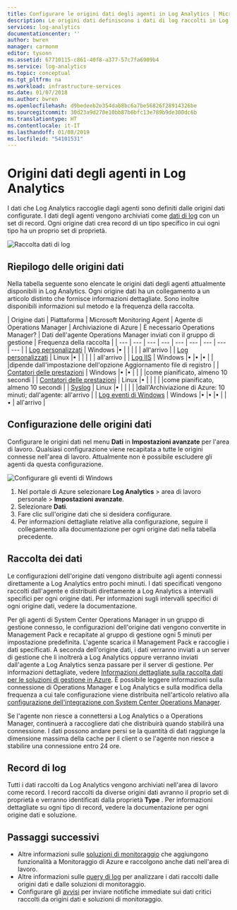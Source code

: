 ```yaml
---
title: Configurare le origini dati degli agenti in Log Analytics | Microsoft Docs
description: Le origini dati definiscono i dati di log raccolti in Log Analytics da agenti e altre origini connesse.  Questo articolo descrive come Log Analytics usa le origini dati, illustra i dettagli su come configurarle e fornisce un riepilogo delle diverse origini dati disponibili.
services: log-analytics
documentationcenter: ''
author: bwren
manager: carmonm
editor: tysonn
ms.assetid: 67710115-c861-40f8-a377-57c7fa6909b4
ms.service: log-analytics
ms.topic: conceptual
ms.tgt_pltfrm: na
ms.workload: infrastructure-services
ms.date: 01/07/2018
ms.author: bwren
ms.openlocfilehash: d9bedeeb2e354dab8bc6a7be56826f28914326be
ms.sourcegitcommit: 30d23a9d270e10bb87b6bfc13e789b9de300dc6b
ms.translationtype: HT
ms.contentlocale: it-IT
ms.lasthandoff: 01/08/2019
ms.locfileid: "54101531"
---
```

# <a name="agent-data-sources-in-log-analytics"></a>Origini dati degli agenti in Log Analytics
I dati che Log Analytics raccoglie dagli agenti sono definiti dalle origini dati configurate.  I dati degli agenti vengono archiviati come [dati di log](data-collection.md) con un set di record.  Ogni origine dati crea record di un tipo specifico in cui ogni tipo ha un proprio set di proprietà.

![Raccolta dati di log](media/agent-data-sources/overview.png)

## <a name="summary-of-data-sources"></a>Riepilogo delle origini dati
Nella tabella seguente sono elencate le origini dati degli agenti attualmente disponibili in Log Analytics.  Ogni origine dati ha un collegamento a un articolo distinto che fornisce informazioni dettagliate.   Sono inoltre disponibili informazioni sul metodo e la frequenza della raccolta. 


| Origine dati | Piattaforma | Microsoft Monitoring Agent | Agente di Operations Manager | Archiviazione di Azure | È necessario Operations Manager? | Dati dell'agente Operations Manager inviati con il gruppo di gestione | Frequenza della raccolta |
| --- | --- | --- | --- | --- | --- | --- | --- | --- |
| [Log personalizzati](data-sources-custom-logs.md) |  Windows |&#8226; |  | |  |  | all'arrivo |
| [Log personalizzati](data-sources-custom-logs.md) | Linux   |&#8226; |  | |  |  | all'arrivo |
| [Log IIS](data-sources-iis-logs.md) |  Windows |&#8226; |&#8226; |&#8226; |  |  |dipende dall'impostazione dell'opzione Aggiornamento file di registro |
| [Contatori delle prestazioni](data-sources-performance-counters.md) |  Windows |&#8226; |&#8226; |  |  |  |come pianificato, almeno 10 secondi |
| [Contatori delle prestazioni](data-sources-performance-counters.md) | Linux |&#8226; |  |  |  |  |come pianificato, almeno 10 secondi |
| [Syslog](data-sources-syslog.md) | Linux |&#8226; |  |  |  |  |dall'Archiviazione di Azure: 10 minuti; dall'agente: all'arrivo |
| [Log eventi di Windows](data-sources-windows-events.md) | Windows |&#8226; |&#8226; |&#8226; |  |&#8226; | all'arrivo |


## <a name="configuring-data-sources"></a>Configurazione delle origini dati
Configurare le origini dati nel menu **Dati** in **Impostazioni avanzate** per l'area di lavoro.  Qualsiasi configurazione viene recapitata a tutte le origini connesse nell'area di lavoro.  Attualmente non è possibile escludere gli agenti da questa configurazione.

![Configurare gli eventi di Windows](./media/agent-data-sources/configure-events.png)

1. Nel portale di Azure selezionare **Log Analytics** > area di lavoro personale > **Impostazioni avanzate**.
2. Selezionare **Dati**.
3. Fare clic sull'origine dati che si desidera configurare.
4. Per informazioni dettagliate relative alla configurazione, seguire il collegamento alla documentazione per ogni origine dati nella tabella precedente.


## <a name="data-collection"></a>Raccolta dei dati
Le configurazioni dell'origine dati vengono distribuite agli agenti connessi direttamente a Log Analytics entro pochi minuti.  I dati specificati vengono raccolti dall'agente e distribuiti direttamente a Log Analytics a intervalli specifici per ogni origine dati.  Per informazioni sugli intervalli specifici di ogni origine dati, vedere la documentazione.

Per gli agenti di System Center Operations Manager in un gruppo di gestione connesso, le configurazioni dell'origine dati vengono convertite in Management Pack e recapitate al gruppo di gestione ogni 5 minuti per impostazione predefinita.  L'agente scarica il Management Pack e raccoglie i dati specificati. A seconda dell'origine dati, i dati verranno inviati a un server di gestione che li inoltrerà a Log Analytics oppure verranno inviati dall'agente a Log Analytics senza passare per il server di gestione. Per informazioni dettagliate, vedere [Informazioni dettagliate sulla raccolta dati per le soluzioni di gestione in Azure](../../azure-monitor/insights/solutions-inventory.md).  È possibile leggere informazioni sulla connessione di Operations Manager e Log Analytics e sulla modifica della frequenza a cui tale configurazione viene distribuita nell'articolo relativo alla [configurazione dell'integrazione con System Center Operations Manager](../../log-analytics/log-analytics-om-agents.md).

Se l'agente non riesce a connettersi a Log Analytics o a Operations Manager, continuerà a raccogliere dati che distribuirà quando stabilirà una connessione.  I dati possono andare persi se la quantità di dati raggiunge la dimensione massima della cache per il client o se l'agente non riesce a stabilire una connessione entro 24 ore.

## <a name="log-records"></a>Record di log
Tutti i dati raccolti da Log Analytics vengono archiviati nell'area di lavoro come record.  I record raccolti da diverse origini dati avranno il proprio set di proprietà e verranno identificati dalla proprietà **Type** .  Per informazioni dettagliate su ogni tipo di record, vedere la documentazione per ogni origine dati e soluzione.

## <a name="next-steps"></a>Passaggi successivi
* Altre informazioni sulle [soluzioni di monitoraggio](../../azure-monitor/insights/solutions.md) che aggiungono funzionalità a Monitoraggio di Azure e raccolgono anche dati nell'area di lavoro.
* Altre informazioni sulle [query di log](../../log-analytics/log-analytics-queries.md) per analizzare i dati raccolti dalle origini dati e dalle soluzioni di monitoraggio.  
* Configurare gli [avvisi](../../monitoring-and-diagnostics/monitoring-overview-alerts.md) per inviare notifiche immediate sui dati critici raccolti da origini dati e soluzioni di monitoraggio.
